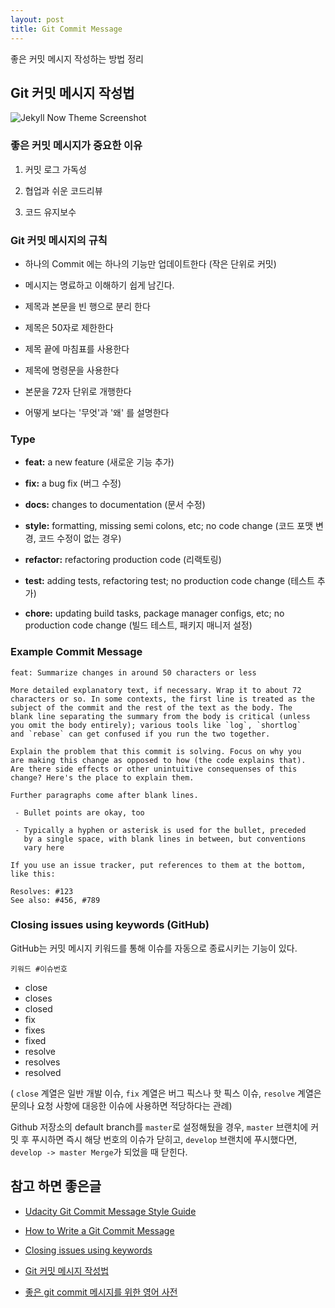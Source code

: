 ```yaml
---
layout: post
title: Git Commit Message
---
```


좋은 커밋 메시지 작성하는 방법 정리

## Git 커밋 메시지 작성법
![Jekyll Now Theme Screenshot](https://imgs.xkcd.com/comics/git_commit_2x.png )


### 좋은 커밋 메시지가 중요한 이유

1. 커밋 로그 가독성

2. 협업과 쉬운 코드리뷰

3. 코드 유지보수


### Git 커밋 메시지의 규칙

- 하나의 Commit 에는 하나의 기능만 업데이트한다 (작은 단위로 커밋)

- 메시지는 명료하고 이해하기 쉽게 남긴다.

- 제목과 본문을 빈 행으로 분리 한다

- 제목은 50자로 제한한다

- 제목 끝에 마침표를 사용한다

- 제목에 명령문을 사용한다

- 본문을 72자 단위로 개행한다

- 어떻게 보다는 '무엇'과 '왜' 를 설명한다 


### Type

- **feat:** a new feature (새로운 기능 추가)

- **fix:** a bug fix (버그 수정)

- **docs:** changes to documentation (문서 수정)

- **style:** formatting, missing semi colons, etc; no code change (코드 포맷 변경, 코드 수정이 없는 경우)

- **refactor:** refactoring production code (리랙토링)

- **test:** adding tests, refactoring test; no production code change (테스트 추가)

- **chore:** updating build tasks, package manager configs, etc; no production code change (빌드 테스트, 패키지 매니저 설정)

  
### Example Commit Message

```
feat: Summarize changes in around 50 characters or less

More detailed explanatory text, if necessary. Wrap it to about 72
characters or so. In some contexts, the first line is treated as the
subject of the commit and the rest of the text as the body. The
blank line separating the summary from the body is critical (unless
you omit the body entirely); various tools like `log`, `shortlog`
and `rebase` can get confused if you run the two together.

Explain the problem that this commit is solving. Focus on why you
are making this change as opposed to how (the code explains that).
Are there side effects or other unintuitive consequenses of this
change? Here's the place to explain them.

Further paragraphs come after blank lines.

 - Bullet points are okay, too

 - Typically a hyphen or asterisk is used for the bullet, preceded
   by a single space, with blank lines in between, but conventions
   vary here

If you use an issue tracker, put references to them at the bottom,
like this:

Resolves: #123
See also: #456, #789
```


### Closing issues using keywords (GitHub)

GitHub는 커밋 메시지 키워드를 통해 이슈를 자동으로 종료시키는 기능이 있다.

`키워드 #이슈번호`

- close
- closes
- closed
- fix
- fixes
- fixed
- resolve
- resolves
- resolved

( `close` 계열은 일반 개발 이슈, `fix` 계열은 버그 픽스나 핫 픽스 이슈, `resolve` 계열은 문의나 요청 사항에 대응한 이슈에 사용하면 적당하다는 관례)

Github 저장소의 default branch를 `master`로 설정해뒀을 경우, `master` 브랜치에 커밋 후 푸시하면 즉시 해당 번호의 이슈가 닫히고, `develop` 브랜치에 푸시했다면,  `develop -> master Merge`가 되었을 때 닫힌다.



## 참고 하면 좋은글
- [Udacity Git Commit Message Style Guide](https://udacity.github.io/git-styleguide/)

- [How to Write a Git Commit Message](https://chris.beams.io/posts/git-commit/)

- [Closing issues using keywords](https://help.github.com/en/articles/closing-issues-using-keywords)

- [Git 커밋 메시지 작성법](https://item4.github.io/2016-11-01/How-to-Write-a-Git-Commit-Message/)

- [좋은 git commit 메시지를 위한 영어 사전](https://blog.ull.im/engineering/2019/03/10/logs-on-git.html)

